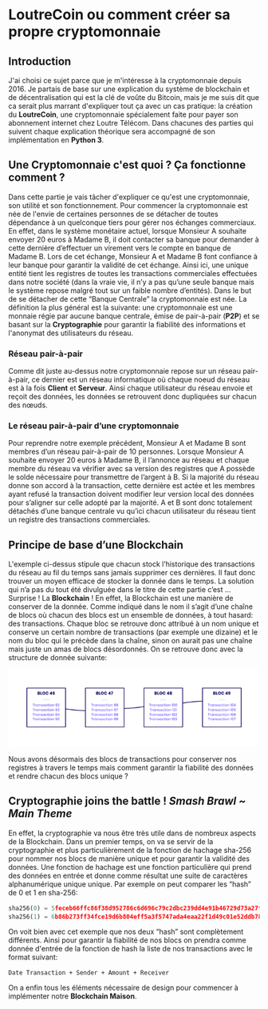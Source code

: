 # LoutreCoin ou comment créer sa propre cryptomonnaie

## Introduction
J'ai choisi ce sujet parce que je m'intéresse à la cryptomonnaie depuis 2016. Je partais de base sur une explication du système de blockchain et de décentralisation qui est la clé de voûte du Bitcoin, mais je me suis dit que ca serait plus marrant d'expliquer tout ça avec un cas pratique: la création du **LoutreCoin**, une cryptomonnaie spécialement faite pour payer son abonnement internet chez Loutre Télécom. Dans chacunes des parties qui suivent chaque explication théorique sera accompagné de son implémentation en **Python 3**.

## Une Cryptomonnaie c'est quoi ? Ça fonctionne comment ?
Dans cette partie je vais tâcher d'expliquer ce qu'est une cryptomonnaie, son utilité et son fonctionnement. Pour commencer la cryptomonnaie est née de l'envie de certaines personnes de se détacher de toutes dépendance à un quelconque tiers pour gérer nos échanges commerciaux. En effet, dans le système monétaire actuel, lorsque Monsieur A souhaite envoyer 20 euros à Madame B, il doit contacter sa banque pour demander à cette dernière d’effectuer un virement vers le compte en banque de Madame B. Lors de cet échange, Monsieur A et Madame B font confiance à leur banque pour garantir la validité de cet échange. Ainsi ici, une unique entité tient les registres de toutes les transactions commerciales effectuées dans notre société (dans la vraie vie, il n’y a pas qu’une seule banque mais le système repose malgré tout sur un faible nombre d’entités). Dans le but de se détacher de cette “Banque Centrale” la cryptomonnaie est née. La définition la plus général est la suivante: une cryptomonnaie est une monnaie régie par aucune banque centrale, émise de pair-à-pair (**P2P**) et se basant sur la **Cryptographie** pour garantir la fiabilité des informations et l'anonymat des utilisateurs du réseau.

### Réseau pair-à-pair
Comme dit juste au-dessus notre cryptomonnaie repose sur un réseau pair-à-pair, ce dernier est un réseau informatique où chaque noeud du réseau est à la fois **Client** et **Serveur**. Ainsi chaque utilisateur du réseau envoie et reçoit des données, les données se retrouvent donc dupliquées sur chacun des nœuds.

### Le réseau pair-à-pair d’une cryptomonnaie
Pour reprendre notre exemple précédent, Monsieur A et Madame B sont membres d’un réseau pair-à-pair de 10 personnes. Lorsque Monsieur A souhaite envoyer 20 euros à Madame B, il l’annonce au réseau et chaque membre du réseau va vérifier avec sa version des registres que A possède le solde nécessaire pour transmettre de l’argent à B. Si la majorité du réseau donne son accord à la transaction, cette dernière est actée et les membres ayant refusé la transaction doivent modifier leur version local des données pour s’aligner sur celle adopté par la majorité. A et B sont donc totalement détachés d’une banque centrale vu qu’ici chacun utilisateur du réseau tient un registre des transactions commerciales.

## Principe de base d’une Blockchain
L'exemple ci-dessus stipule que chacun stock l’historique des transactions du réseau au fil du temps sans jamais supprimer ces dernières. Il faut donc trouver un moyen efficace de stocker la donnée dans le temps. La solution qui n’a pas du tout été divulguée dans le titre de cette partie c’est … Surprise ! La **Blockchain** ! En effet, la Blockchain est une manière de conserver de la donnée. Comme indiqué dans le nom il s’agit d’une chaîne de blocs où chacun des blocs est un ensemble de données, à tout hasard: des transactions. Chaque bloc se retrouve donc attribué à un nom unique et conserve un certain nombre de transactions (par exemple une dizaine) et le nom du bloc qui le précède dans la chaîne, sinon on aurait pas une chaîne mais juste un amas de blocs désordonnés. 
On se retrouve donc avec la structure de donnée suivante:

![Blockchain](blockchain.png "Blockchain")

Nous avons désormais des blocs de transactions pour conserver nos registres à travers le temps mais comment garantir la fiabilité des données et rendre chacun des blocs unique ?

## Cryptographie joins the battle !  *Smash Brawl ~ Main Theme*
En effet, la cryptographie va nous être très utile dans de nombreux aspects de la Blockchain. Dans un premier temps, on va se servir de la cryptographie et plus particulièrement de la fonction de hachage sha-256 pour nommer nos blocs de manière unique et pour garantir la validité des données. Une fonction de hachage est une fonction particulière qui prend des données en entrée et donne comme résultat une suite de caractères alphanumérique unique unique. Par exemple on peut comparer les “hash” de 0 et 1 en sha-256:

```python
sha256(0) = 5feceb66ffc86f38d952786c6d696c79c2dbc239dd4e91b46729d73a27fb57e9
sha256(1) = 6b86b273ff34fce19d6b804eff5a3f5747ada4eaa22f1d49c01e52ddb7875b4b
```

On voit bien avec cet exemple que nos deux “hash” sont complètement différents. Ainsi pour garantir la fiabilité de nos blocs on prendra comme donnée d'entrée de la fonction de hash la liste de nos transactions avec le format suivant:

```
Date Transaction + Sender + Amount + Receiver
```

On a enfin tous les éléments nécessaire de design pour commencer à implémenter notre **Blockchain Maison**.
